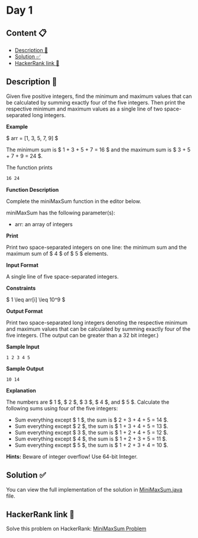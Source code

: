 # Day 1

## Content 📋
- [Description 📃](#description-)
- [Solution ✅](#solution-)
- [HackerRank link 🔗](#hackerrank-link-)

## Description 📃

Given five positive integers, find the minimum and maximum values that can be calculated by summing exactly four of the five integers. Then print the respective minimum and maximum values as a single line of two space-separated long integers.

**Example**

$ arr = [1, 3, 5, 7, 9] $

The minimum sum is $ 1 + 3 + 5 + 7 = 16 $ and the maximum sum is $ 3 + 5 + 7 + 9 = 24 $.

The function prints

```bash
16 24
```

**Function Description**

Complete the miniMaxSum function in the editor below.

miniMaxSum has the following parameter(s):

- arr: an array of  integers

**Print**

Print two space-separated integers on one line: the minimum sum and the maximum sum of $ 4 $ of $ 5 $ elements.

**Input Format**

A single line of five space-separated integers.

**Constraints**

$ 1 \leq arr[i] \leq 10^9 $

**Output Format**

Print two space-separated long integers denoting the respective minimum and maximum values that can be calculated by summing exactly four of the five integers. (The output can be greater than a 32 bit integer.)

**Sample Input**

```
1 2 3 4 5
```

**Sample Output**

```
10 14
```

**Explanation**

The numbers are $ 1 $, $ 2 $, $ 3 $, $ 4 $, and $ 5 $. Calculate the following sums using four of the five integers:

- Sum everything except $ 1 $, the sum is $ 2 + 3 + 4 + 5 = 14 $.
- Sum everything except $ 2 $, the sum is $ 1 + 3 + 4 + 5 = 13 $.
- Sum everything except $ 3 $, the sum is $ 1 + 2 + 4 + 5 = 12 $.
- Sum everything except $ 4 $, the sum is $ 1 + 2 + 3 + 5 = 11 $.
- Sum everything except $ 5 $, the sum is $ 1 + 2 + 3 + 4 = 10 $.

**Hints:** Beware of integer overflow! Use 64-bit Integer.

## Solution ✅
You can view the full implementation of the solution in [MiniMaxSum.java](MiniMaxSum.java) file.

## HackerRank link 🔗
Solve this problem on HackerRank: [MiniMaxSum Problem](https://www.hackerrank.com/challenges/mini-max-sum/problem)